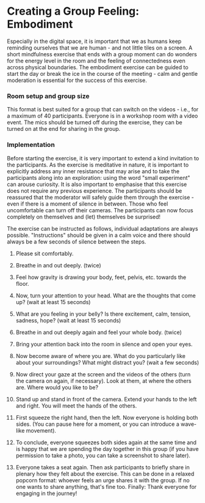 # Creating a Group Feeling: Embodiment

Especially in the digital space, it is important that we as humans keep reminding ourselves that we are human - and not little tiles on a screen. A short mindfulness exercise that ends with a group moment can do wonders for the energy level in the room and the feeling of connectedness even across physical boundaries. The embodiment exercise can be guided to start the day or break the ice in the course of the meeting - calm and gentle moderation is essential for the success of this exercise.

### Room setup and group size

This format is best suited for a group that can switch on the videos - i.e., for a maximum of 40 participants. Everyone is in a workshop room with a video event. The mics should be turned off during the exercise, they can be turned on at the end for sharing in the group.

### Implementation

Before starting the exercise, it is very important to extend a kind invitation to the participants. As the exercise is meditative in nature, it is important to explicitly address any inner resistance that may arise and to take the participants along into an exploration: using the word "small experiment" can arouse curiosity. It is also important to emphasise that this exercise does not require any previous experience. The participants should be reassured that the moderator will safely guide them through the exercise - even if there is a moment of silence in between. Those who feel uncomfortable can turn off their cameras. The participants can now focus completely on themselves and \(let\) themselves be surprised!

The exercise can be instructed as follows, individual adaptations are always possible. "Instructions" should be given in a calm voice and there should always be a few seconds of silence between the steps.

1. Please sit comfortably.

2. Breathe in and out deeply. \(twice\)

3. Feel how gravity is drawing your body, feet, pelvis, etc. towards the floor.

4. Now, turn your attention to your head. What are the thoughts that come up? \(wait at least 15 seconds\)

5. What are you feeling in your belly? Is there excitement, calm, tension, sadness, hope? \(wait at least 15 seconds\)

6. Breathe in and out deeply again and feel your whole body. \(twice\)

7. Bring your attention back into the room in silence and open your eyes.

8. Now become aware of where you are. What do you particularly like about your surroundings? What might distract you? \(wait a few seconds\)

9. Now direct your gaze at the screen and the videos of the others \(turn the camera on again, if necessary\). Look at them, at where the others are. Where would you like to be?

10. Stand up and stand in front of the camera. Extend your hands to the left and right. You will meet the hands of the others.

11. First squeeze the right hand, then the left. Now everyone is holding both sides. \(You can pause here for a moment, or you can introduce a wave-like movement\).

12. To conclude, everyone squeezes both sides again at the same time and is happy that we are spending the day together in this group \(if you have permission to take a photo, you can take a screenshot to share later\).

13. Everyone takes a seat again. Then ask participants to briefly share in plenary how they felt about the exercise. This can be done in a relaxed popcorn format: whoever feels an urge shares it with the group. If no one wants to share anything, that's fine too. Finally: Thank everyone for engaging in the journey!

